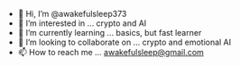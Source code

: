 - 👋 Hi, I’m @awakefulsleep373
- 👀 I’m interested in ... crypto and AI  
- 🌱 I’m currently learning ... basics, but fast learner
- 💞️ I’m looking to collaborate on ... crypto and emotional AI
- 📫 How to reach me ... awakefulsleep@gmail.com

<!---
awakefulsleep373/awakefulsleep373 is a ✨ special ✨ repository because its `README.md` (this file) appears on your GitHub profile.
You can click the Preview link to take a look at your changes.
--->
